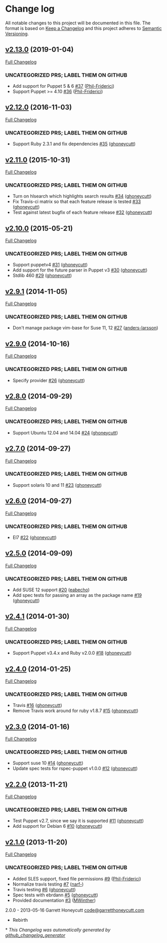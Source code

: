 # Change log

All notable changes to this project will be documented in this file. The format is based on [Keep a Changelog](http://keepachangelog.com/en/1.0.0/) and this project adheres to [Semantic Versioning](http://semver.org).

## [v2.13.0](https://github.com/ghoneycutt/puppet-module-vim/tree/v2.13.0) (2019-01-04)

[Full Changelog](https://github.com/ghoneycutt/puppet-module-vim/compare/v2.12.0...v2.13.0)

### UNCATEGORIZED PRS; LABEL THEM ON GITHUB

- Add support for Puppet 5 & 6 [\#37](https://github.com/ghoneycutt/puppet-module-vim/pull/37) ([Phil-Friderici](https://github.com/Phil-Friderici))
- Support Puppet \>= 4.10 [\#36](https://github.com/ghoneycutt/puppet-module-vim/pull/36) ([Phil-Friderici](https://github.com/Phil-Friderici))

## [v2.12.0](https://github.com/ghoneycutt/puppet-module-vim/tree/v2.12.0) (2016-11-03)

[Full Changelog](https://github.com/ghoneycutt/puppet-module-vim/compare/v2.11.0...v2.12.0)

### UNCATEGORIZED PRS; LABEL THEM ON GITHUB

- Support Ruby 2.3.1 and fix dependencies [\#35](https://github.com/ghoneycutt/puppet-module-vim/pull/35) ([ghoneycutt](https://github.com/ghoneycutt))

## [v2.11.0](https://github.com/ghoneycutt/puppet-module-vim/tree/v2.11.0) (2015-10-31)

[Full Changelog](https://github.com/ghoneycutt/puppet-module-vim/compare/v2.10.0...v2.11.0)

### UNCATEGORIZED PRS; LABEL THEM ON GITHUB

- Turn on hlsearch which highlights search results [\#34](https://github.com/ghoneycutt/puppet-module-vim/pull/34) ([ghoneycutt](https://github.com/ghoneycutt))
- Fix Travis-ci matrix so that each feature release is tested [\#33](https://github.com/ghoneycutt/puppet-module-vim/pull/33) ([ghoneycutt](https://github.com/ghoneycutt))
- Test against latest bugfix of each feature release [\#32](https://github.com/ghoneycutt/puppet-module-vim/pull/32) ([ghoneycutt](https://github.com/ghoneycutt))

## [v2.10.0](https://github.com/ghoneycutt/puppet-module-vim/tree/v2.10.0) (2015-05-21)

[Full Changelog](https://github.com/ghoneycutt/puppet-module-vim/compare/v2.9.1...v2.10.0)

### UNCATEGORIZED PRS; LABEL THEM ON GITHUB

- Support puppetv4 [\#31](https://github.com/ghoneycutt/puppet-module-vim/pull/31) ([ghoneycutt](https://github.com/ghoneycutt))
- Add support for the future parser in Puppet v3 [\#30](https://github.com/ghoneycutt/puppet-module-vim/pull/30) ([ghoneycutt](https://github.com/ghoneycutt))
- Stdlib 460 [\#29](https://github.com/ghoneycutt/puppet-module-vim/pull/29) ([ghoneycutt](https://github.com/ghoneycutt))

## [v2.9.1](https://github.com/ghoneycutt/puppet-module-vim/tree/v2.9.1) (2014-11-05)

[Full Changelog](https://github.com/ghoneycutt/puppet-module-vim/compare/v2.9.0...v2.9.1)

### UNCATEGORIZED PRS; LABEL THEM ON GITHUB

- Don't manage package vim-base for Suse 11, 12 [\#27](https://github.com/ghoneycutt/puppet-module-vim/pull/27) ([anders-larsson](https://github.com/anders-larsson))

## [v2.9.0](https://github.com/ghoneycutt/puppet-module-vim/tree/v2.9.0) (2014-10-16)

[Full Changelog](https://github.com/ghoneycutt/puppet-module-vim/compare/v2.8.0...v2.9.0)

### UNCATEGORIZED PRS; LABEL THEM ON GITHUB

- Specify provider [\#26](https://github.com/ghoneycutt/puppet-module-vim/pull/26) ([ghoneycutt](https://github.com/ghoneycutt))

## [v2.8.0](https://github.com/ghoneycutt/puppet-module-vim/tree/v2.8.0) (2014-09-29)

[Full Changelog](https://github.com/ghoneycutt/puppet-module-vim/compare/v2.7.0...v2.8.0)

### UNCATEGORIZED PRS; LABEL THEM ON GITHUB

- Support Ubuntu 12.04 and 14.04 [\#24](https://github.com/ghoneycutt/puppet-module-vim/pull/24) ([ghoneycutt](https://github.com/ghoneycutt))

## [v2.7.0](https://github.com/ghoneycutt/puppet-module-vim/tree/v2.7.0) (2014-09-27)

[Full Changelog](https://github.com/ghoneycutt/puppet-module-vim/compare/v2.6.0...v2.7.0)

### UNCATEGORIZED PRS; LABEL THEM ON GITHUB

- Support solaris 10 and 11 [\#23](https://github.com/ghoneycutt/puppet-module-vim/pull/23) ([ghoneycutt](https://github.com/ghoneycutt))

## [v2.6.0](https://github.com/ghoneycutt/puppet-module-vim/tree/v2.6.0) (2014-09-27)

[Full Changelog](https://github.com/ghoneycutt/puppet-module-vim/compare/v2.5.0...v2.6.0)

### UNCATEGORIZED PRS; LABEL THEM ON GITHUB

- El7 [\#22](https://github.com/ghoneycutt/puppet-module-vim/pull/22) ([ghoneycutt](https://github.com/ghoneycutt))

## [v2.5.0](https://github.com/ghoneycutt/puppet-module-vim/tree/v2.5.0) (2014-09-09)

[Full Changelog](https://github.com/ghoneycutt/puppet-module-vim/compare/v2.4.1...v2.5.0)

### UNCATEGORIZED PRS; LABEL THEM ON GITHUB

- Add SUSE 12 support [\#20](https://github.com/ghoneycutt/puppet-module-vim/pull/20) ([eabecho](https://github.com/eabecho))
- Add spec tests for passing an array as the package name [\#19](https://github.com/ghoneycutt/puppet-module-vim/pull/19) ([ghoneycutt](https://github.com/ghoneycutt))

## [v2.4.1](https://github.com/ghoneycutt/puppet-module-vim/tree/v2.4.1) (2014-01-30)

[Full Changelog](https://github.com/ghoneycutt/puppet-module-vim/compare/v2.4.0...v2.4.1)

### UNCATEGORIZED PRS; LABEL THEM ON GITHUB

- Support Puppet v3.4.x and Ruby v2.0.0 [\#18](https://github.com/ghoneycutt/puppet-module-vim/pull/18) ([ghoneycutt](https://github.com/ghoneycutt))

## [v2.4.0](https://github.com/ghoneycutt/puppet-module-vim/tree/v2.4.0) (2014-01-25)

[Full Changelog](https://github.com/ghoneycutt/puppet-module-vim/compare/v2.3.0...v2.4.0)

### UNCATEGORIZED PRS; LABEL THEM ON GITHUB

- Travis [\#16](https://github.com/ghoneycutt/puppet-module-vim/pull/16) ([ghoneycutt](https://github.com/ghoneycutt))
- Remove Travis work around for ruby v1.8.7 [\#15](https://github.com/ghoneycutt/puppet-module-vim/pull/15) ([ghoneycutt](https://github.com/ghoneycutt))

## [v2.3.0](https://github.com/ghoneycutt/puppet-module-vim/tree/v2.3.0) (2014-01-16)

[Full Changelog](https://github.com/ghoneycutt/puppet-module-vim/compare/v2.2.0...v2.3.0)

### UNCATEGORIZED PRS; LABEL THEM ON GITHUB

- Support suse 10 [\#14](https://github.com/ghoneycutt/puppet-module-vim/pull/14) ([ghoneycutt](https://github.com/ghoneycutt))
- Update spec tests for rspec-puppet v1.0.0 [\#12](https://github.com/ghoneycutt/puppet-module-vim/pull/12) ([ghoneycutt](https://github.com/ghoneycutt))

## [v2.2.0](https://github.com/ghoneycutt/puppet-module-vim/tree/v2.2.0) (2013-11-21)

[Full Changelog](https://github.com/ghoneycutt/puppet-module-vim/compare/v2.1.0...v2.2.0)

### UNCATEGORIZED PRS; LABEL THEM ON GITHUB

- Test Puppet v2.7, since we say it is supported [\#11](https://github.com/ghoneycutt/puppet-module-vim/pull/11) ([ghoneycutt](https://github.com/ghoneycutt))
- Add support for Debian 6 [\#10](https://github.com/ghoneycutt/puppet-module-vim/pull/10) ([ghoneycutt](https://github.com/ghoneycutt))

## [v2.1.0](https://github.com/ghoneycutt/puppet-module-vim/tree/v2.1.0) (2013-11-20)

[Full Changelog](https://github.com/ghoneycutt/puppet-module-vim/compare/2fa849ae26a8700b6b98eb2db6a12d9719682d6d...v2.1.0)

### UNCATEGORIZED PRS; LABEL THEM ON GITHUB

- Added SLES support, fixed file permissions [\#9](https://github.com/ghoneycutt/puppet-module-vim/pull/9) ([Phil-Friderici](https://github.com/Phil-Friderici))
- Normalize travis testing [\#7](https://github.com/ghoneycutt/puppet-module-vim/pull/7) ([narf-](https://github.com/narf-))
- Travis testing [\#6](https://github.com/ghoneycutt/puppet-module-vim/pull/6) ([ghoneycutt](https://github.com/ghoneycutt))
- Spec tests with ebrdann [\#5](https://github.com/ghoneycutt/puppet-module-vim/pull/5) ([ghoneycutt](https://github.com/ghoneycutt))
- Provided documentation [\#3](https://github.com/ghoneycutt/puppet-module-vim/pull/3) ([MWinther](https://github.com/MWinther))

2.0.0 - 2013-05-16 Garrett Honeycutt <code@garretthoneycutt.com>
* Rebirth


\* *This Changelog was automatically generated by [github_changelog_generator](https://github.com/skywinder/Github-Changelog-Generator)*
